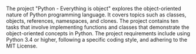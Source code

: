 The project "Python - Everything is object" explores the object-oriented nature of Python programming language. It covers topics such as classes, objects, references, namespaces, and clones. The project contains ten tasks that involve implementing functions and classes that demonstrate the object-oriented concepts in Python. The project requirements include using Python 3.4 or higher, following a specific coding style, and adhering to the MIT License.
